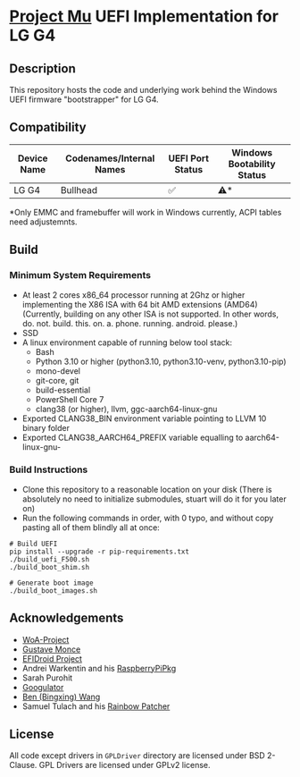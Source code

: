 # [Project Mu](https://microsoft.github.io/mu/) UEFI Implementation for LG G4

## Description

This repository hosts the code and underlying work behind the Windows UEFI firmware "bootstrapper" for LG G4.

## Compatibility

| Device Name | Codenames/Internal Names | UEFI Port Status | Windows Bootability Status |
|---------------|--------------------------|------------------|----------------------------|
| LG G4 | Bullhead | ✅ | ⚠️* |

*Only EMMC and framebuffer will work in Windows currently, ACPI tables need adjustemnts.

## Build

### Minimum System Requirements

- At least 2 cores x86_64 processor running at 2Ghz or higher implementing the X86 ISA with 64 bit AMD extensions (AMD64) (Currently, building on any other ISA is not supported. In other words, do. not. build. this. on. a. phone. running. android. please.)
- SSD
- A linux environment capable of running below tool stack:
  - Bash
  - Python 3.10 or higher (python3.10, python3.10-venv, python3.10-pip)
  - mono-devel
  - git-core, git
  - build-essential
  - PowerShell Core 7
  - clang38 (or higher), llvm, ggc-aarch64-linux-gnu
- Exported CLANG38_BIN environment variable pointing to LLVM 10 binary folder
- Exported CLANG38_AARCH64_PREFIX variable equalling to aarch64-linux-gnu-

### Build Instructions

- Clone this repository to a reasonable location on your disk (There is absolutely no need to initialize submodules, stuart will do it for you later on)
- Run the following commands in order, with 0 typo, and without copy pasting all of them blindly all at once:

```
# Build UEFI
pip install --upgrade -r pip-requirements.txt
./build_uefi_F500.sh
./build_boot_shim.sh

# Generate boot image
./build_boot_images.sh
```

## Acknowledgements

- [WoA-Project](https://github.com/WOA-Project)
- [Gustave Monce](https://github.com/gus33000)
- [EFIDroid Project](http://efidroid.org)
- Andrei Warkentin and his [RaspberryPiPkg](https://github.com/andreiw/RaspberryPiPkg)
- Sarah Purohit
- [Googulator](https://github.com/Googulator/)
- [Ben (Bingxing) Wang](https://github.com/imbushuo/)
- Samuel Tulach and his [Rainbow Patcher](https://github.com/SamuelTulach/rainbow)

## License

All code except drivers in `GPLDriver` directory are licensed under BSD 2-Clause.
GPL Drivers are licensed under GPLv2 license.
